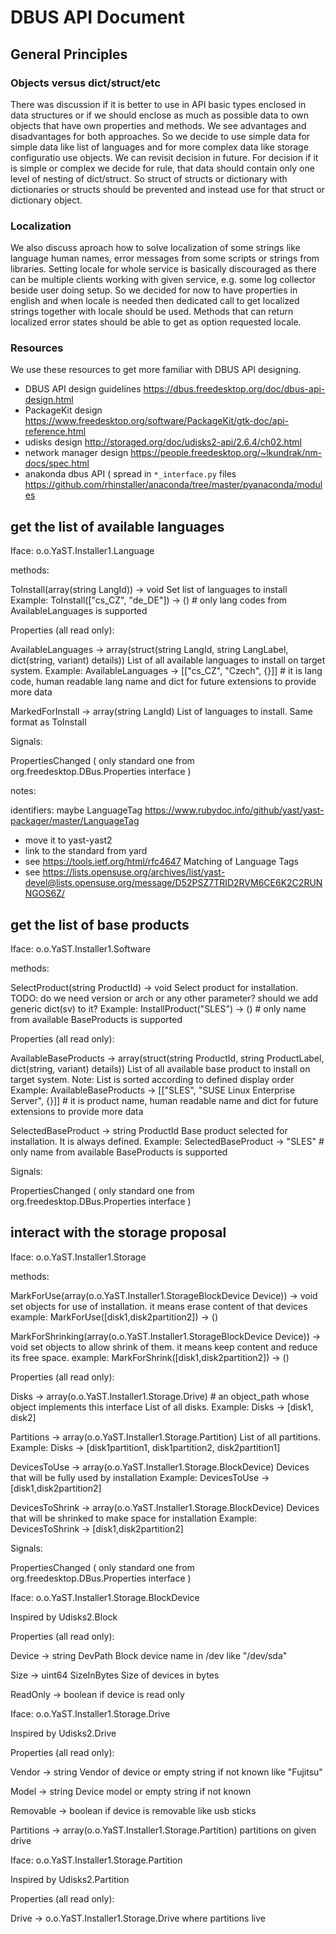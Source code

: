# DBUS API Document

## General Principles

### Objects versus dict/struct/etc

There was discussion if it is better to use in API basic types enclosed in data structures
or if we should enclose as much as possible data to own objects that have
own properties and methods. We see advantages and disadvantages for both approaches.
So we decide to use simple data for simple data like list of languages and for more complex data
like storage configuratio use objects. We can revisit decision in future.
For decision if it is simple or complex we decide for rule, that data should
contain only one level of nesting of dict/struct. So struct of structs or dictionary with dictionaries or structs
should be prevented and instead use for that struct or dictionary object.

### Localization

We also discuss aproach how to solve localization of some strings like language human names,
error messages from some scripts or strings from libraries.
Setting locale for whole service is basically discouraged as there can be multiple clients
working with given service, e.g. some log collector beside user doing setup.
So we decided for now to have properties in english and when locale is needed then dedicated call to get
localized strings together with locale should be used. Methods that can return localized error states
should be able to get as option requested locale.

### Resources

We use these resources to get more familiar with DBUS API designing.

- DBUS API design guidelines https://dbus.freedesktop.org/doc/dbus-api-design.html
- PackageKit design https://www.freedesktop.org/software/PackageKit/gtk-doc/api-reference.html
- udisks design http://storaged.org/doc/udisks2-api/2.6.4/ch02.html
- network manager design https://people.freedesktop.org/~lkundrak/nm-docs/spec.html
- anakonda dbus API ( spread in `*_interface.py` files https://github.com/rhinstaller/anaconda/tree/master/pyanaconda/modules

## get the list of available languages

Iface: o.o.YaST.Installer1.Language

methods:

  ToInstall(array(string LangId)) -> void
    Set list of languages to install
    Example:
      ToInstall(["cs_CZ", "de_DE"]) -> () # only lang codes from AvailableLanguages is supported

Properties (all read only):

  AvailableLanguages -> array(struct(string LangId, string LangLabel, dict(string, variant) details))
    List of all available languages to install on target system.
    Example:
      AvailableLanguages -> [["cs_CZ", "Czech", {}]] # it is lang code, human readable lang name and dict for future extensions to provide more data

  MarkedForInstall -> array(string LangId)
    List of languages to install. Same format as ToInstall

Signals:

  PropertiesChanged ( only standard one from org.freedesktop.DBus.Properties interface )


notes:

identifiers: maybe LanguageTag https://www.rubydoc.info/github/yast/yast-packager/master/LanguageTag
- move it to yast-yast2
- link to the standard from yard
- see https://tools.ietf.org/html/rfc4647 Matching of Language Tags
- see https://lists.opensuse.org/archives/list/yast-devel@lists.opensuse.org/message/D52PSZ7TRID2RVM6CE6K2C2RUNNGOS6Z/

## get the list of base products

Iface: o.o.YaST.Installer1.Software

methods:

  SelectProduct(string ProductId) -> void
    Select product for installation.
    TODO: do we need version or arch or any other parameter? should we add generic dict(sv) to it?
    Example:
      InstallProduct("SLES") -> () # only name from available BaseProducts is supported

Properties (all read only):

  AvailableBaseProducts -> array(struct(string ProductId, string ProductLabel, dict(string, variant) details))
    List of all available base product to install on target system.
    Note: List is sorted according to defined display order
    Example:
      AvailableBaseProducts -> [["SLES", "SUSE Linux Enterprise Server", {}]] # it is product name, human readable name and dict for future extensions to provide more data

  SelectedBaseProduct -> string ProductId
    Base product selected for installation. It is always defined.
    Example:
      SelectedBaseProduct -> "SLES" # only name from available BaseProducts is supported

Signals:

  PropertiesChanged ( only standard one from org.freedesktop.DBus.Properties interface )


## interact with the storage proposal

Iface: o.o.YaST.Installer1.Storage

methods:

  MarkForUse(array(o.o.YaST.Installer1.StorageBlockDevice Device)) -> void
    set objects for use of installation. it means erase content of that devices
    example:
      MarkForUse([disk1,disk2partition2]) -> ()

  MarkForShrinking(array(o.o.YaST.Installer1.StorageBlockDevice Device)) -> void
    set objects to allow shrink of them. it means keep content and reduce its free space.
    example:
      MarkForShrink([disk1,disk2partition2]) -> ()

Properties (all read only):

  Disks -> array(o.o.YaST.Installer1.Storage.Drive)  # an object\_path whose object implements this interface
    List of all disks.
    Example:
      Disks -> [disk1, disk2]

  Partitions -> array(o.o.YaST.Installer1.Storage.Partition)
    List of all partitions.
    Example:
      Disks -> [disk1partition1, disk1partition2, disk2partition1]

  DevicesToUse -> array(o.o.YaST.Installer1.Storage.BlockDevice)
    Devices that will be fully used by installation
    Example:
      DevicesToUse -> [disk1,disk2partition2]

  DevicesToShrink -> array(o.o.YaST.Installer1.Storage.BlockDevice)
    Devices that will be shrinked to make space for installation
    Example:
      DevicesToShrink -> [disk1,disk2partition2]

Signals:

  PropertiesChanged ( only standard one from org.freedesktop.DBus.Properties interface )

Iface: o.o.YaST.Installer1.Storage.BlockDevice

Inspired by Udisks2.Block

Properties (all read only):

  Device -> string DevPath
    Block device name in /dev like "/dev/sda"

  Size -> uint64 SizeInBytes
    Size of devices in bytes

  ReadOnly -> boolean
    if device is read only

Iface: o.o.YaST.Installer1.Storage.Drive

Inspired by Udisks2.Drive

Properties (all read only):

  Vendor -> string
    Vendor of device or empty string if not known like "Fujitsu"

  Model -> string
    Device model or empty string if not known

  Removable -> boolean
    if device is removable like usb sticks

  Partitions -> array(o.o.YaST.Installer1.Storage.Partition)
    partitions on given drive

Iface: o.o.YaST.Installer1.Storage.Partition

Inspired by Udisks2.Partition

Properties (all read only):

  Drive -> o.o.YaST.Installer1.Storage.Drive
    where partitions live
